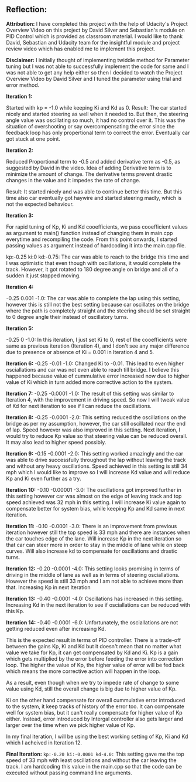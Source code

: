 ## Reflection: ##

**Attribution:** I have completed this project with the help of Udacity's Project Overview Video on this project by David Silver and Sebastian's module on PID Control which is provided as classroom material. I would like to thank David, Sebastian and Udacity team for the insightful module and project review video which has enabled me to implement this project. 

**Disclaimer:** I initially thought of implementing twiddle method for Parameter tuning but I was not able to successfully implement the code for same and I was not able to get any help either so then I decided to watch the Project Overview Video by David Silver and I tuned the parameter using trial and error method.

**Iteration 1:**

Started with kp = -1.0 while keeping Ki and Kd as 0.
Result: The car started nicely and started steering as well when it needed to. But then, the steering angle value was oscillating so much, it had no control over it. This was the situation of overshooting or say overcompensating the error since the feedback loop has only propertional term to correct the error. Eventually car got stuck at one point.

**Iteration 2:**

Reduced Proportional term to -0.5 and added derivative term as -0.5, as suggested by David in the video. Idea of adding Derivative term is to minimize the amount of change. The derivative terms prevent drastic changes in the value and it impedes the rate of change.

Result: It started nicely and was able to continue better this time. But this time also car eventually got haywire and started steering madly, which is not the expected behaviour.

**Iteration 3:**

For rapid tuning of Kp, Ki and Kd cooefficients, we pass cooefficient values as argument to main() function instead of changing them in main.cpp everytime and recompiling the code. From this point onwards, I started passing values as argument instead of hardcoding it into the main.cpp file.

kp:-0.25 ki:0 kd:-0.75: The car was able to reach to the bridge this time and I was optimistic that even though with oscillations, it would complete the track. However, it got rotated to 180 degree angle on bridge and all of a sudden it just stopped moving.

**Iteration 4:**

-0.25 0.001 -1.0: The car was able to complete the lap using this setting, however this is still not the best setting because car oscillates on the bridge where the path is completely straight and the steering should be set straight to 0 degree angle their instead of oscillatory turns.

**Iteration 5:**

-0.25 0 -1.0: In this iteration, I just set Ki to 0, rest of the cooefficients were same as previous iteration (Iteration 4), and I don't see any major difference due to presence or absence of Ki = 0.001 in Iteration 4 and 5.

**Iteration 6:**
-0.25 -0.01 -1.0: Changed Ki to -0.01. This lead to even higher osciallations and car was not even able to reach till bridge. I believe this happened because value of cummulative error increased now due to higher value of Ki which in turn added more corrective action to the system.

**Iteration 7:**
-0.25 -0.0001 -1.0: The result of this setting was similar to Iteration 4, with the improvement in driving speed. So now I will tweak value of Kd for next iteration to see if I can reduce the oscillations.

**Iteration 8:**
-0.25 -0.0001 -2.0: This setting reduced the oscillations on the bridge as per my assumption, however, the car still oscillated near the end of lap. Speed however was also improved in this setting. Next iteration, I would try to reduce Kp value so that steering value can be reduced overall. It may also lead to higher speed possibly.

**Iteration 9:**
-0.15 -0.0001 -2.0: This setting worked amazingly and the car was able to drive successfully throughout the lap without leaving the track and without any heavy oscillations. Speed achieved in this setting is still 34 mph which I would like to improve so I will increase Kd value and will reduce Kp and Ki even further as a try.

**Iteration 10:**
-0.10 -0.00001 -3.0: The oscillations got improved further in this setting however car was almost on the edge of leaving track and top speed achieved was 32 mph in this setting. I will increase Ki value again to compensate better for system bias, while keeping Kp and Kd same in next iteration.

**Iteration 11:**
-0.10 -0.0001 -3.0: There is an improvement from previous iteration however still the top speed is 33 mph and there are instances when the car touches edge of the lane. Will increase Kp in the next iteration so that car can steer more in order to stay in the middle of lane while on steep curves. Will also increase kd to compensate for oscillations and drastic turns.

**Iteration 12:** 
-0.20 -0.0001 -4.0: This setting looks promising in terms of driving in the middle of lane as well as in terms of steering osciallations. However the speed is still 33 mph and I am not able to achieve more than that. Increasing Kp in next Iteration

**Iteration 13:**
-0.40 -0.0001 -4.0: Oscillations has increased in this setting. Increasing Kd in the next iteration to see if osciallations can be reduced with this Kp.

**Iteration 14:**
-0.40 -0.0001 -6.0: Unfortunately, the osciallations are not getting reduced even after increasing Kd. 

This is the expected result in terms of PID controller. There is a trade-off between the gains Kp, Ki and Kd but it doesn't mean that no matter what value we take for Kp, it can get compensated by Kd and Ki. Kp is a gain which gets multiplied by the error before feeding the error into correction loop. The higher the value of Kp, the higher value of error will be fed back which means the more corrective action will happen in the loop. 

As a result, even though when we try to impede rate of change to some value using Kd, still the overall change is big due to higher value of Kp. 

Ki on the other hand compensate for overall cummulative error introduced to the system, it keep tracks of history of the error too. It can compensate well for system bias, but it can't really compensate for higher value of Kp either. Instead, error introduced by Intergal controller also gets larger and larger over the time when we pick higher value of Kp. 

In my final iteration, I will be using the best working setting of Kp, Ki and Kd which I acheived in Iteration 12.

**Final Iteration:**
`kp:-0.20 ki:-0.0001 kd-4.0:` This setting gave me the top speed of 33 mph with least oscillations and without the car leaving the track. I am hardcoding this value in the main.cpp so that the code can be executed without passing command line arguments.